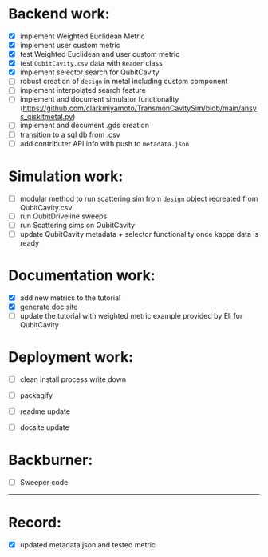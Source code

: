 # Backend work:

- [x] implement Weighted Euclidean Metric
- [x] implement user custom metric
- [x] test Weighted Euclidean and user custom metric
- [x] test `QubitCavity.csv` data with `Reader` class
- [x] implement selector search for QubitCavity
- [ ] robust creation of `design` in metal including custom component
- [ ] implement interpolated search feature
- [ ] implement and document simulator functionality (https://github.com/clarkmiyamoto/TransmonCavitySim/blob/main/ansys_qiskitmetal.py)
- [ ] implement and document .gds creation
- [ ] transition to a sql db from .csv
- [ ] add contributer API info with push to `metadata.json`

# Simulation work:

- [ ] modular method to run scattering sim from `design` object recreated from QubitCavity.csv
- [ ] run QubitDriveline sweeps
- [ ] run Scattering sims on QubitCavity
- [ ] update QubitCavity metadata + selector functionality once kappa data is ready

# Documentation work:

- [x] add new metrics to the tutorial
- [x] generate doc site
- [ ] update the tutorial with weighted metric example provided by Eli for QubitCavity

# Deployment work:

- [ ] clean install process write down
- [ ] packagify
- [ ] readme update
- [ ] docsite update


# Backburner:

- [ ] Sweeper code

---

# Record:

- [x] updated metadata.json and tested metric
